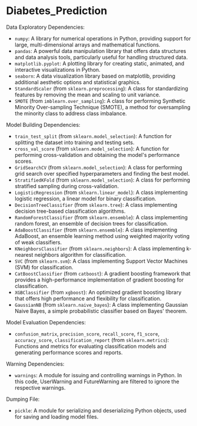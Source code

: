 # Diabetes_Prediction


Data Exploratory Dependencies:
- `numpy`: A library for numerical operations in Python, providing support for large, multi-dimensional arrays and mathematical functions.
- `pandas`: A powerful data manipulation library that offers data structures and data analysis tools, particularly useful for handling structured data.
- `matplotlib.pyplot`: A plotting library for creating static, animated, and interactive visualizations in Python.
- `seaborn`: A data visualization library based on matplotlib, providing additional aesthetic options and statistical graphics.
- `StandardScaler` (from `sklearn.preprocessing`): A class for standardizing features by removing the mean and scaling to unit variance.
- `SMOTE` (from `imblearn.over_sampling`): A class for performing Synthetic Minority Over-sampling Technique (SMOTE), a method for oversampling the minority class to address class imbalance.

Model Building Dependencies:
- `train_test_split` (from `sklearn.model_selection`): A function for splitting the dataset into training and testing sets.
- `cross_val_score` (from `sklearn.model_selection`): A function for performing cross-validation and obtaining the model's performance scores.
- `GridSearchCV` (from `sklearn.model_selection`): A class for performing grid search over specified hyperparameters and finding the best model.
- `StratifiedKFold` (from `sklearn.model_selection`): A class for performing stratified sampling during cross-validation.
- `LogisticRegression` (from `sklearn.linear_model`): A class implementing logistic regression, a linear model for binary classification.
- `DecisionTreeClassifier` (from `sklearn.tree`): A class implementing decision tree-based classification algorithms.
- `RandomForestClassifier` (from `sklearn.ensemble`): A class implementing random forest, an ensemble of decision trees for classification.
- `AdaBoostClassifier` (from `sklearn.ensemble`): A class implementing AdaBoost, an ensemble learning method using weighted majority voting of weak classifiers.
- `KNeighborsClassifier` (from `sklearn.neighbors`): A class implementing k-nearest neighbors algorithm for classification.
- `SVC` (from `sklearn.svm`): A class implementing Support Vector Machines (SVM) for classification.
- `CatBoostClassifier` (from `catboost`): A gradient boosting framework that provides a high-performance implementation of gradient boosting for classification.
- `XGBClassifier` (from `xgboost`): An optimized gradient boosting library that offers high performance and flexibility for classification.
- `GaussianNB` (from `sklearn.naive_bayes`): A class implementing Gaussian Naive Bayes, a simple probabilistic classifier based on Bayes' theorem.

Model Evaluation Dependencies:
- `confusion_matrix`, `precision_score`, `recall_score`, `f1_score`, `accuracy_score`, `classification_report` (from `sklearn.metrics`): Functions and metrics for evaluating classification models and generating performance scores and reports.

Warning Dependencies:
- `warnings`: A module for issuing and controlling warnings in Python. In this code, UserWarning and FutureWarning are filtered to ignore the respective warnings.

Dumping File:
- `pickle`: A module for serializing and deserializing Python objects, used for saving and loading model files.

